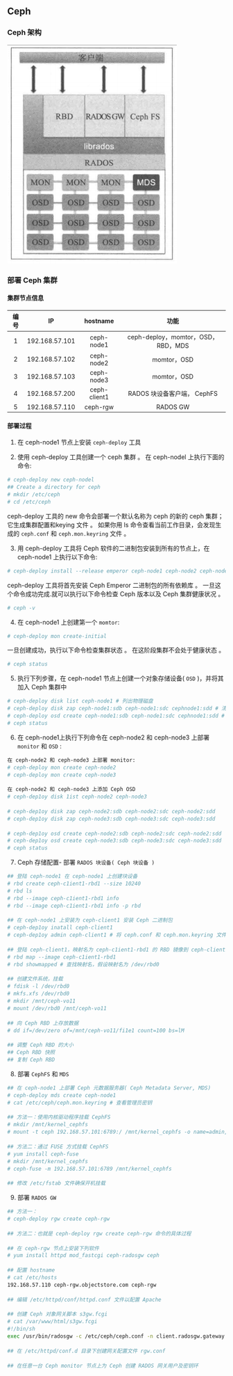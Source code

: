 ## Ceph



### Ceph 架构

![](./ceph_architecture.png)





### 部署 Ceph 集群

#### 集群节点信息

| 编号 |       IP       |   hostname   |                功能                |
| :--: | :------------: | :----------: | :--------------------------------: |
|  1   | 192.168.57.101 |  ceph-node1  | ceph-deploy，momtor，OSD，RBD，MDS |
|  2   | 192.168.57.102 |  ceph-node2  |            momtor，OSD             |
|  3   | 192.168.57.103 |  ceph-node3  |            momtor，OSD             |
|  4   | 192.168.57.200 | ceph-client1 |    RADOS 块设备客户端， CephFS     |
|  5   | 192.168.57.110 |   ceph-rgw   |              RADOS GW              |

#### 部署过程

1. 在 ceph-node1 节点上安装 `ceph-deploy` 工具

2. 使用 ceph-deploy 工具创建一个 ceph 集群 。 在 ceph-nodel 上执行下面的命令:

```bash
# ceph-deploy new ceph-nodel
## Create a directory for ceph
# mkdir /etc/ceph
# cd /etc/ceph
```

ceph-deploy 工具的 new 命令会部署一个默认名称为 ceph 的新的 ceph 集群；它生成集群配置和keying 文件 。 如果你用 ls 命令查看当前工作目录，会发现生成的 `ceph.conf` 和 `ceph.mon.keyring` 文件 。

3. 用 ceph-deploy 工具将 Ceph 软件的二进制包安装到所有的节点上，在 ceph-node1 上执行以下命令:

```bash
# ceph-deploy install --release emperor ceph-node1 ceph-node2 ceph-node3
```
ceph-deploy 工具将首先安装 Ceph Emperor 二进制包的所有依赖库 。 一旦这个命令成功完成.就可以执行以下命令检查 Ceph 版本以及 Ceph 集群健康状况 。
```bash
# ceph -v
```

4. 在 ceph-node1 上创建第一个 `momtor`:

```bash
# ceph-deploy mon create-initial
```
一旦创建成功，执行以下命令检查集群状态 。 在这阶段集群不会处于健康状态 。
```bash
# ceph status
```

5. 执行下列步骤，在 ceph-node1 节点上创建一个对象存储设备( `OSD` )，并将其加入 Ceph 集群中

```bash
# ceph-deploy disk list ceph-node1 # 列出物理磁盘
# ceph-deploy disk zap ceph-node1:sdb ceph-node1:sdc cephnode1:sdd # 清除分区表和数据
# ceph-deploy osd create ceph-node1:sdb ceph-node1:sdc cephnode1:sdd # 创建 OSD 
# ceph status
```
6. 在 ceph-node1上执行下列命令在 ceph-node2 和 ceph-node3 上部署 `monitor` 和 `OSD` :

```bash
在 ceph-node2 和 ceph-node3 上部署 monitor:
# ceph-deploy mon create ceph-node2
# ceph-deploy mon create ceph-node3

在 ceph-node2 和 ceph-node3 上添加 Ceph OSD
# ceph-dep1oy disk 1ist ceph-node2 ceph-node3

# ceph-dep1oy disk zap ceph-node2:sdb ceph-node2:sdc ceph-node2:sdd
# ceph-dep1oy disk zap ceph-node3:sdb ceph-node3:sdc ceph-node3:sdd

# ceph-dep1oy osd create ceph-node2:sdb ceph-node2:sdc ceph-node2:sdd
# ceph-dep1oy osd create ceph-node3:sdb ceph-node3:sdc ceph-node3:sdd
# ceph status

```

7. Ceph 存储配置- 部署 `RADOS 块设备( Ceph 块设备 )`
```bash
## 登陆 ceph-node1 在 ceph-node1 上创建块设备
# rbd create ceph-c1ient1-rbd1 --size 10240 
# rbd ls
# rbd --image ceph-c1ient1-rbd1 info
# rbd --image ceph-c1ient1-rbd1 info -p rbd

## 在 ceph-node1 上安装为 ceph-client1 安装 Ceph 二进制包
# ceph-dep1oy inatall ceph-client1
# ceph-dep1oy admin ceph-client1 # 将 ceph.conf 和 ceph.mon.keyring 文件复制到 ceph-client1 上

## 登陆 ceph-client1，映射名为 ceph-c1ient1-rbd1 的 RBD 镜像到 ceph-client1 上
# rbd map --image ceph-c1ient1-rbd1
# rbd showmapped # 查找映射名，假设映射名为 /dev/rbd0

## 创建文件系统，挂载
# fdisk -l /dev/rbd0
# mkfs.xfs /dev/rbd0
# mkdir /mnt/ceph-vo11
# mount /dev/rbd0 /mnt/ceph-vo11

## 向 Ceph RBD 上存放数据
# dd if=/dev/zero of=/mnt/ceph-vo11/fi1e1 count=100 bs=lM

## 调整 Ceph RBD 的大小
## Ceph RBD 快照
## 复制 Ceph RBD
```

8. 部署 `CephFS` 和 `MDS`
```bash
## 在 ceph-node1 上部署 Ceph 元数据服务器( Ceph Metadata Server, MDS) 
# ceph-deploy mds create ceph-node1
# cat /etc/ceph/ceph.mon.keyring # 查看管理员密钥

## 方法一：使用内核驱动程序挂载 CephFS
# mkdir /mnt/kernel_cephfs
# mount -t ceph 192.168.57.101:6789:/ /mnt/kernel_cephfs -o name=admin,secret=QAinltT8AhAAS93FrXLrrnVp8/sQhjvTIg==

## 方法二：通过 FUSE 方式挂载 CephFS
# yum install ceph-fuse
# mkdir /mnt/kernel_cephfs
# ceph-fuse -m 192.168.57.101:6789 /mnt/kernel_cephfs

## 修改 /etc/fstab 文件确保开机挂载
```

9. 部署 `RADOS GW`
```bash
## 方法一：
# ceph-deploy rgw create ceph-rgw

## 方法二：也就是 ceph-deploy rgw create ceph-rgw 命令的具体过程

## 在 ceph-rgw 节点上安装下列软件
# yum install httpd mod_fastcgi ceph-radosgw ceph

## 配置 hostname
# cat /etc/hosts
192.168.57.110 ceph-rgw.objectstore.com ceph-rgw

## 编辑 /etc/httpd/conf/httpd.conf 文件以配置 Apache

## 创建 Ceph 对象网关脚本 s3gw.fcgi
# cat /var/www/html/s3gw.fcgi
#!/bin/sh
exec /usr/bin/radosgw -c /etc/ceph/ceph.conf -n client.radosgw.gateway

## 在 /etc/httpd/conf.d 目录下创建网关配置文件 rgw.conf

## 在任意一台 Ceph monitor 节点上为 Ceph 创建 RADOS 网关用户及密钥环






```

